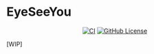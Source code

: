# EyeSeeYou

<p align="center">
    <a href="https://github.com/u8slvn/eye-see-you/actions/workflows/ci.yml"><img src="https://img.shields.io/github/actions/workflow/status/u8slvn/eye-see-you/ci.yml?label=CI" alt="CI"></a>
    <a href="https://github.com/u8slvn/eye-see-you"><img alt="GitHub License" src="https://img.shields.io/github/license/u8slvn/eye-see-you"></a>
</p>

[WIP]

